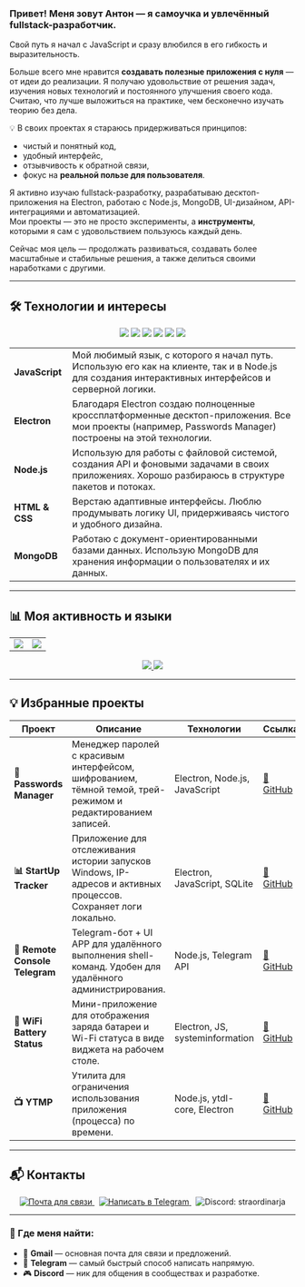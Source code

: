 <h3>Привет! Меня зовут Антон — я самоучка и увлечённый fullstack-разработчик.</h3>  
Свой путь я начал с JavaScript и сразу влюбился в его гибкость и выразительность.  

Больше всего мне нравится **создавать полезные приложения с нуля** — от идеи до реализации. Я получаю удовольствие от решения задач, изучения новых технологий и постоянного улучшения своего кода. Считаю, что лучше выложиться на практике, чем бесконечно изучать теорию без дела.

💡 В своих проектах я стараюсь придерживаться принципов:
- чистый и понятный код,
- удобный интерфейс,
- отзывчивость к обратной связи,
- фокус на **реальной пользе для пользователя**.

Я активно изучаю fullstack-разработку, разрабатываю десктоп-приложения на Electron, работаю с Node.js, MongoDB, UI-дизайном, API-интеграциями и автоматизацией.  
Мои проекты — это не просто эксперименты, а **инструменты**, которыми я сам с удовольствием пользуюсь каждый день.

Сейчас моя цель — продолжать развиваться, создавать более масштабные и стабильные решения, а также делиться своими наработками с другими.

---

## 🛠️ Технологии и интересы
<p align="center">
  <img src="https://img.shields.io/badge/JavaScript-F7DF1E?style=for-the-badge&logo=javascript&logoColor=black"/>
  <img src="https://img.shields.io/badge/Electron-47848F?style=for-the-badge&logo=electron&logoColor=white"/>
  <img src="https://img.shields.io/badge/Node.js-339933?style=for-the-badge&logo=node.js&logoColor=white"/>
  <img src="https://img.shields.io/badge/HTML5-E34F26?style=for-the-badge&logo=html5&logoColor=white"/>
  <img src="https://img.shields.io/badge/CSS3-1572B6?style=for-the-badge&logo=css3&logoColor=white"/>
  <img src="https://img.shields.io/badge/MongoDB-4DB33D?style=for-the-badge&logo=mongodb&logoColor=white"/>
</p> 
<table> 
  <tr> 
    <td>
      <strong>JavaScript</strong>
    </td> 
    <td>Мой любимый язык, с которого я начал путь. Использую его как на клиенте, так и в Node.js для создания интерактивных интерфейсов и серверной логики.
    </td> 
  </tr> 
  <tr> 
    <td>
      <strong>Electron</strong>
    </td> 
    <td>Благодаря Electron создаю полноценные кроссплатформенные десктоп-приложения. Все мои проекты (например, Passwords Manager) построены на этой технологии.
    </td> 
  </tr> 
  <tr> 
    <td>
      <strong>Node.js</strong>
    </td> 
    <td>Использую для работы с файловой системой, создания API и фоновыми задачами в своих приложениях. Хорошо разбираюсь в структуре пакетов и потоках.
    </td> 
  </tr> 
  <tr> 
    <td>
      <strong>HTML & CSS</strong>
    </td> 
    <td>
      Верстаю адаптивные интерфейсы. Люблю продумывать логику UI, придерживаясь чистого и удобного дизайна.
    </td> 
  </tr> 
  <tr> 
    <td>
      <strong>MongoDB</strong>
    </td> 
    <td>
      Работаю с документ-ориентированными базами данных. Использую MongoDB для хранения информации о пользователях и их данных.
    </td> 
  </tr> 
</table>

---

## 📊 Моя активность и языки

<table align="center">
  <tr>
    <td align="center">
      <a href="https://github.com/aket0r">
        <img src="https://github-readme-stats.vercel.app/api?username=aket0r&show_icons=true&theme=tokyonight&hide_title=true&count_private=true" />
      </a>
    </td>
    <td align="center">
      <a href="https://github.com/aket0r">
        <img src="https://github-readme-stats.vercel.app/api/top-langs/?username=aket0r&layout=compact&theme=tokyonight" />
      </a>
    </td>
  </tr>
</table>

<p align="center">
  <a href="https://github.com/aket0r">
    <img src="https://github-profile-summary-cards.vercel.app/api/cards/repos-per-language?username=aket0r&theme=github_dark" />
    <img src="https://github-profile-summary-cards.vercel.app/api/cards/most-commit-language?username=aket0r&theme=github_dark" />
  </a>
</p>

---

## 💡 Избранные проекты

<table>
  <thead>
    <tr>
      <th>Проект</th>
      <th>Описание</th>
      <th>Технологии</th>
      <th>Ссылка</th>
    </tr>
  </thead>
  <tbody>
    <tr>
      <td><strong>🔐 Passwords Manager</strong></td>
      <td>Менеджер паролей с красивым интерфейсом, шифрованием, тёмной темой, трей-режимом и редактированием записей.</td>
      <td>Electron, Node.js, JavaScript</td>
      <td><a href="https://github.com/aket0r/passwords_manager">🔗 GitHub</a></td>
    </tr>
    <tr>
      <td><strong>📊 StartUp Tracker</strong></td>
      <td>Приложение для отслеживания истории запусков Windows, IP-адресов и активных процессов. Сохраняет логи локально.</td>
      <td>Electron, JavaScript, SQLite</td>
      <td><a href="https://github.com/aket0r/startuptracker2">🔗 GitHub</a></td>
    </tr>
    <tr>
      <td><strong>💬 Remote Console Telegram</strong></td>
      <td>Telegram-бот + UI APP для удалённого выполнения shell-команд. Удобен для удалённого администрирования.</td>
      <td>Node.js, Telegram API</td>
      <td><a href="https://github.com/aket0r/remote_console_telegram">🔗 GitHub</a></td>
    </tr>
    <tr>
      <td><strong>📶 WiFi Battery Status</strong></td>
      <td>Мини-приложение для отображения заряда батареи и Wi-Fi статуса в виде виджета на рабочем столе.</td>
      <td>Electron, JS, systeminformation</td>
      <td><a href="https://github.com/aket0r/wifi-battery-status">🔗 GitHub</a></td>
    </tr>
    <tr>
      <td><strong>📺 YTMP</strong></td>
      <td>Утилита для ограничения использования приложения (процесса) по времени.</td>
      <td>Node.js, ytdl-core, Electron</td>
      <td><a href="https://github.com/aket0r/YTMP">🔗 GitHub</a></td>
    </tr>
  </tbody>
</table>


---

## 📬 Контакты

<p align="center">
  <a href="mailto:aket0rreply@gmail.com">
    <img src="https://img.shields.io/badge/Gmail-aket0rreply@gmail.com-D14836?style=for-the-badge&logo=gmail&logoColor=white" alt="Почта для связи" />
  </a>
  &nbsp;
  <a href="https://t.me/ex0rd">
    <img src="https://img.shields.io/badge/Telegram-@ex0rd-26A5E4?style=for-the-badge&logo=telegram&logoColor=white" alt="Написать в Telegram" />
  </a>
  &nbsp;
  <img src="https://img.shields.io/badge/Discord-straordinarja-5865F2?style=for-the-badge&logo=discord&logoColor=white" alt="Discord: straordinarja" />
</p>

---

### 🧭 Где меня найти:

- 📧 **Gmail** — основная почта для связи и предложений.
- 💬 **Telegram** — самый быстрый способ написать напрямую.
- 🎮 **Discord** — ник для общения в сообществах и разработке.

